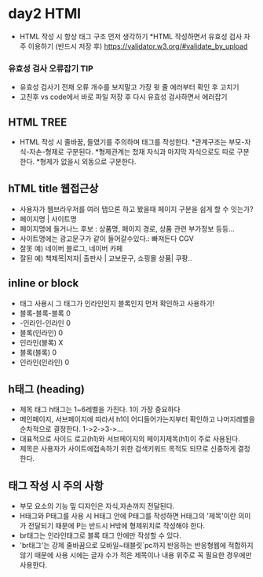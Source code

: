 # day2 HTMl
* HTML 작성 시 항상 태그 구조 먼저 생각하기
*HTML 작성하면서 유효성 검사 자주 이용하기 (반드시 저장 후)
https://validator.w3.org/#validate_by_upload
### 유효성 검사 오류잡기 TIP
* 유효성 검사기 전채 오류 개수를 보지말고 가장 윗 줄 에러부터 확인 후 고치기
* 고친후 vs code에서 바로 파일 저장 후 다시 유효성 검사하면서 에러잡기
## HTML TREE
* HTML 작성 시 줄바꿈, 들였기를 주의하며 태그를 작성한다.
*관계구조는 부모-자식-자손-형제로 구분된다.
*형제관계는 첬재 자식과 마지막 자식으로도 따로 구분한다.
*형제가 없을시 외동으로 구분한다.
## hTML title 웹접근상
* 사용자가 웹브라우저를 여러 탭으론 하고 봤을때 페이지 구분을 쉽게 할 수 잇는가?
* 페이지명 | 사이트명
* 페이지명에 들거나느 후보 : 상품명, 페이지 경로, 상품 관련 부가정보 등등...
* 사이트명에는 광고문구가 같이 들어갈수있다.: 빠져든다 CGV
* 잘못 예) 네이버 블로그, 네이버 카페
* 잘된 예) 책제목|저자| 출판사 | 교보문구, 쇼핑몰 상품| 쿠팡..
## inline or block
* 태그 사용시 그 태그가 인라인인지 블록인지 먼저 확인하고 사용하기!
* 블록-블록-블록 0
* -인라인-인라인 0
* 블록(인라인) 0
* 인라인(블록) X
* 블록(블록) 0
* 인라인(인라인) 0
## h태그 (heading)
* 제목 태그 h태그는 1~6레벨을 가진다. 1이 가장 중요하다
* 메인페이지, 서브페이지에 따라서 h1이 어디들어가는지부터 확인하고 나머지레벨을 순차적으로 결정한다. 1->2->3->...
* 대표적으로 사이드 로고(h1)와 서브페이지의 페이지제목(h1)이 주로 사용된다.
* 제목은 사용자가 사이트에접속하기 위한 검색키워드 목적도 되므로 신중하게 결정한다.
## 태그 작성 시 주의 사항
* 부모 요소의 기능 밒 디자인은 자식,자손까지 전달된다.
* H태그와 P태그를 사용 시 H태그 안에 P태그를 작성하면 H태그의 '제목'이란 의미가 전달되기 때문에 P는 반드시 H밖에 형제위치로 작성해야 한다.
* br태그는 인라인태그로 블록 태그 안에만 작성할 수 있다.
* 'br태그'는 강제 줄바꿈으로 모바일~태블릿`pc까지 반응하는 반응형웹에 적합하지 않기 때문에 사용 시에는 글자 수가 적은 제목이나 내용 위주로 꼭 필요한 경우에만 사용한다.